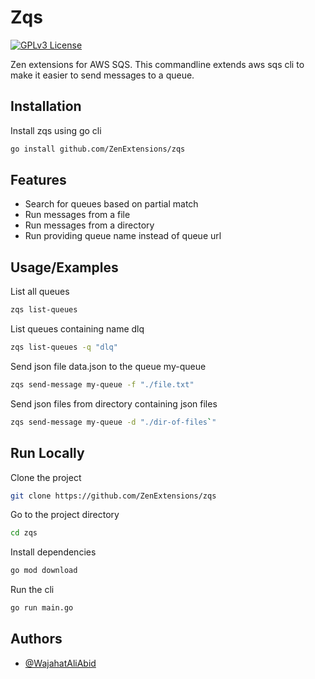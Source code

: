 
# Zqs
[![GPLv3 License](https://img.shields.io/badge/License-GPL%20v2-blue.svg)](https://opensource.org/licenses/)

Zen extensions for AWS SQS. This commandline extends aws sqs cli to make it easier to send messages to a queue. 

## Installation

Install zqs using go cli

```bash
go install github.com/ZenExtensions/zqs
```
    
## Features

- Search for queues based on partial match
- Run messages from a file
- Run messages from a directory
- Run providing queue name instead of queue url


## Usage/Examples
List all queues
```bash
zqs list-queues
```

List queues containing name dlq

```bash
zqs list-queues -q "dlq"
```

Send json file data.json to the queue my-queue

```bash
zqs send-message my-queue -f "./file.txt"
```

Send json files from directory containing json files

```bash
zqs send-message my-queue -d "./dir-of-files`"
```
## Run Locally

Clone the project

```bash
git clone https://github.com/ZenExtensions/zqs
```

Go to the project directory

```bash
cd zqs
```

Install dependencies

```bash
go mod download
```

Run the cli

```bash
go run main.go
```


## Authors

- [@WajahatAliAbid](https://www.github.com/WajahatAliAbid)

